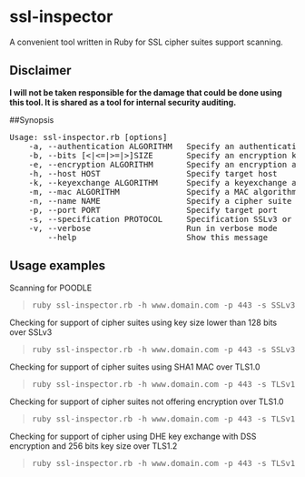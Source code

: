 ssl-inspector
=============

A convenient tool written in Ruby for SSL cipher suites support scanning.

## Disclaimer

**I will not be taken responsible for the damage that could be done using this tool. It is shared as a tool for internal security auditing.**

##Synopsis
<pre>
Usage: ssl-inspector.rb [options]
    -a, --authentication ALGORITHM   Specify an authentication algorithm
    -b, --bits [<|<=|>=|>]SIZE       Specify an encryption key size
    -e, --encryption ALGORITHM       Specify an encryption algorithm
    -h, --host HOST                  Specify target host
    -k, --keyexchange ALGORITHM      Specify a keyexchange algorithm
    -m, --mac ALGORITHM              Specify a MAC algorithm
    -n, --name NAME                  Specify a cipher suite partial or full name
    -p, --port PORT                  Specify target port
    -s, --specification PROTOCOL     Specification SSLv3 or TLSv1.{0,1,2}
    -v, --verbose                    Run in verbose mode
        --help                       Show this message
</pre>

## Usage examples

Scanning for POODLE
><pre>ruby ssl-inspector.rb -h www.domain.com -p 443 -s SSLv3 --name CBC</pre>

Checking for support of cipher suites using key size lower than 128 bits over SSLv3
><pre>ruby ssl-inspector.rb -h www.domain.com -p 443 -s SSLv3 --bits '<128'</pre>

Checking for support of cipher suites using SHA1 MAC over TLS1.0
><pre>ruby ssl-inspector.rb -h www.domain.com -p 443 -s TLSv1.0 --mac SHA</pre>

Checking for support of cipher suites not offering encryption over TLS1.0 
><pre>ruby ssl-inspector.rb -h www.domain.com -p 443 -s TLSv1.0 --encryption NULL</pre>

Checking for support of cipher using DHE key exchange with DSS encryption and 256 bits key size over TLS1.2
><pre>ruby ssl-inspector.rb -h www.domain.com -p 443 -s TLSv1.2 -k DHE -e DSS -b 256</pre>

